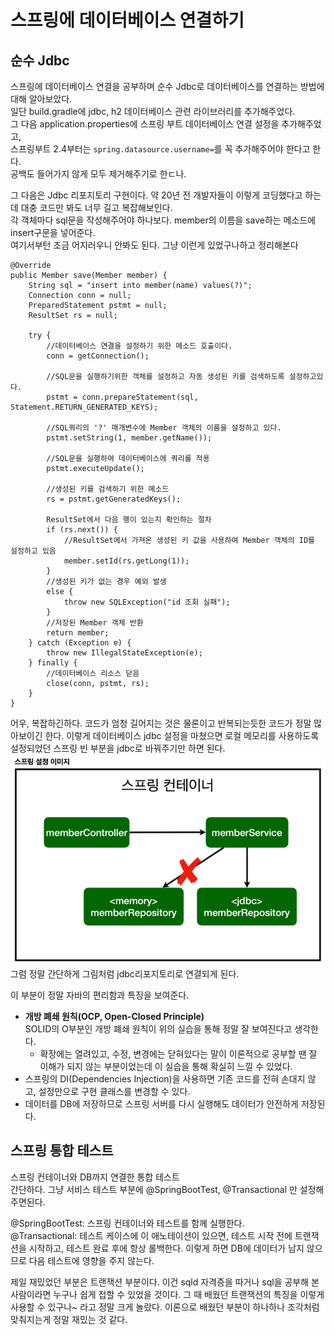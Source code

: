 # 스프링에 데이터베이스 연결하기

## 순수 Jdbc
스프링에 데이터베이스 연결을 공부하며 순수 Jdbc로 데이터베이스를 연결하는 방법에 대해 알아보았다.  
일단 build.gradle에 jdbc, h2 데이터베이스 관련 라이브러리를 추가해주었다.  
그 다음 application.properties에 스프링 부트 데이터베이스 연결 설정을 추가해주었고,  
스프링부트 2.4부터는 `spring.datasource.username=`를 꼭 추가해주어야 한다고 한다.  
공백도 들어가지 않게 모두 제거해주기로 한ㄷ나.

그 다음은 Jdbc 리포지토리 구현이다.  약 20년 전 개발자들이 이렇게 코딩했다고 하는데 대충 코드만 봐도 너무 길고 복잡해보인다.  
각 객체마다 sql문을 작성해주어야 하나보다. member의 이름을 save하는 메소드에 insert구문을 넣어준다.  
여기서부턴 조금 어지러우니 안봐도 된다. 그냥 이런게 있었구나하고 정리해본다  

```
@Override
public Member save(Member member) {
    String sql = "insert into member(name) values(?)";
    Connection conn = null;
    PreparedStatement pstmt = null;
    ResultSet rs = null;
    
    try {
        //데이터베이스 연결을 설정하기 위한 메소드 호출이다.
        conn = getConnection(); 
        
        //SQL문을 실행하기위한 객체를 설정하고 자동 생성된 키를 검색하도록 설정하고있다.
        pstmt = conn.prepareStatement(sql, Statement.RETURN_GENERATED_KEYS);

        //SQL쿼리의 '?' 매개변수에 Member 객체의 이름을 설정하고 있다.
        pstmt.setString(1, member.getName());

        //SQL문을 실행하여 데이터베이스에 쿼리를 적용
        pstmt.executeUpdate();
        
        //생성된 키를 검색하기 위한 메소드
        rs = pstmt.getGeneratedKeys();
        
        ResultSet에서 다음 행이 있는지 확인하는 절차
        if (rs.next()) {
            //ResultSet에서 가져온 생성된 키 값을 사용하여 Member 객체의 ID를 설정하고 있음
            member.setId(rs.getLong(1));
        }
        //생성된 키가 없는 경우 예외 발생 
        else {
            throw new SQLException("id 조회 실패");
        }
        //저장된 Member 객체 반환
        return member;
    } catch (Exception e) {
        throw new IllegalStateException(e);
    } finally {
        //데이터베이스 리소스 닫음
        close(conn, pstmt, rs);
    }
}
```

어우, 복잡하긴하다. 코드가 엄청 길어지는 것은 물론이고 반복되는듯한 코드가 정말 많아보이긴 한다.
이렇게 데이터베이스 jdbc 설정을 마쳤으면 로컬 메모리를 사용하도록 설정되었던 스프링 빈 부분을 jdbc로 바꿔주기만 하면 된다.  
![Alt text](image-10.png)
그럼 정말 간단하게 그림처럼 jdbc리포지토리로 연결되게 된다.

이 부분이 정말 자바의 편리함과 특징을 보여준다.

- <b>개방 폐쇄 원칙(OCP, Open-Closed Principle)</b>  
SOLID의 O부분인 개방 폐쇄 원칙이 위의 실습을 통해 정말 잘 보여진다고 생각한다.  
    - 확장에는 열려있고, 수정, 변경에는 닫혀있다는 말이 이론적으로 공부할 땐 잘 이해가 되지 않는 부분이었는데 이 실습을 통해 확실히 느낄 수 있었다.  
- 스프링의 DI(Dependencies Injection)을 사용하면 기존 코드를 전혀 손대지 않고, 설정만으로 구현 클래스를 변경할 수 있다.  
- 데이터를 DB에 저장하므로 스프링 서버를 다시 실행해도 데이터가 안전하게 저장된다.  

## 스프링 통합 테스트
스프링 컨테이너와 DB까지 연결한 통합 테스트  
간단하다. 그냥 서비스 테스트 부분에 @SpringBootTest, @Transactional 만 설정해주면된다.

@SpringBootTest: 스프링 컨테이너와 테스트를 함께 실행한다.  
@Transactional: 테스트 케이스에 이 애노테이션이 있으면, 테스트 시작 전에 트랜잭션을 시작하고, 테스트 완료 후에 항상 롤백한다. 이렇게 하면 DB에 데이터가 남지 않으므로 다음 테스트에 영향을 주지 않는다.

제일 재밌었던 부분은 트랜잭션 부분이다. 이건 sqld 자격증을 따거나 sql을 공부해 본 사람이라면 누구나 쉽게 접할 수 있었을 것이다. 그 때 배웠던 트랜잭션의 특징을 이렇게 사용할 수 있구나~ 라고 정말 크게 놀랐다. 이론으로 배웠던 부분이 하나하나 조각처럼 맞춰지는게 정말 재밌는 것 같다.